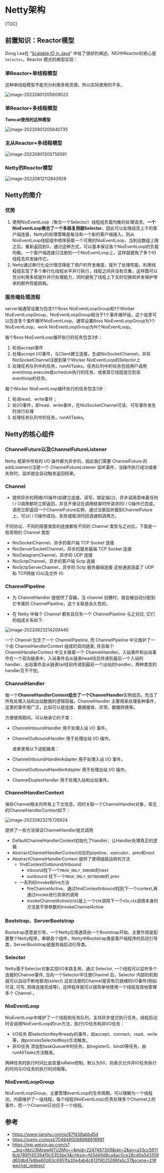 # Netty架构

[TOC]





## 前置知识：Reactor模型

Doug Lea在 “[Scalable IO in Java](http://gee.cs.oswego.edu/dl/cpjslides/nio.pdf)” 中给了很好的阐述。NIO中Reactor的核心是`Selector`。Reactor 模式的典型实现：

### 单Reactor+单线程模型

这种单线程模型不能充分利用多核资源，所以实际使用的不多。

![image-20220801205609023](assets/image-20220801205609023.png)

### 单Reactor+多线程模型

**Tomcat使用的这种模型**

![image-20220801205640735](assets/image-20220801205640735.png)

### 主从Reactor+多线程模型

![image-20220801205756561](assets/image-20220801205756561.png)



### Netty的Reactor模型

![image-20220812112843928](assets/image-20220812112843928.png)



## Netty的简介

### 优势

1. 使用NioEventLoop（聚合一个Selector）线程组负载均衡的处理请求。**一个NioEventLoop聚合了一个多路复用器Selector**，因此可以处理成百上千的客户端连接，Netty的处理策略是每当有一个新的客户端接入，则从NioEventLoop线程组中顺序获取一个可用的NioEventLoop，当到达数组上限之后，重新返回到0，通过这种方式，可以基本保证各个NioEventLoop的负载均衡。一个客户端连接只注册到一个NioEventLoop上，这样就避免了多个IO线程去并发操作它。
2. Netty通过串行化设计理念降低了用户的开发难度，提升了处理性能。利用线程组实现了多个串行化线程水平并行执行，线程之间并没有交集，这样既可以充分利用多核提升并行处理能力，同时避免了线程上下文的切换和并发保护带来的额外性能损耗。

### 服务端处理流程

server端通常设置为包含1个Boss NioEventLoopGroup和1个Worker NioEventLoopGroup，NioEventLoopGroup相当于1个事件循环组，这个组里可以包含多个事件循环NioEventLoop，通常设置Boss NioEventLoopGroup为1个NioEventLoop，work NioEventLoopGroup为N个NioEventLoop。

每个Boss NioEventLoop循环执行的任务包含3步：

1. 轮询accept事件
2. 处理accept I/O事件，与Client建立连接，生成NioSocketChannel，并将NioSocketChannel注册到某个Worker NioEventLoop的Selector上 
3. 处理任务队列中的任务，runAllTasks。任务队列中的任务包括用户调用eventloop.execute或schedule执行的任务，或者其它线程提交到该eventloop的任务。

每个Worker NioEventLoop循环执行的任务包含3步：

1. 轮询read、write事件；
2. 处I/O事件，即read、write事件，在NioSocketChannel可读、可写事件发生时进行处理
3. 处理任务队列中的任务，runAllTasks。

## Netty的核心组件

### ChannelFuture以及ChannelFutureListener

Netty 框架中所有的 I/O 操作都为异步的，因此我们需要 ChannelFuture 的 addListener()注册一个 ChannelFutureListener 监听事件，当操作执行成功或者失败时，监听就会自动触发返回结果。

### Channel

- 提供异步的网络I/O操作(如建立连接，读写，绑定端口)，异步调用意味着任何I / O调用都将立即返回，并且不保证在调用结束时所请求的I / O操作已完成。调用立即返回一个ChannelFuture实例，通过注册监听器到ChannelFuture上，可以I / O操作成功、失败或取消时回调通知调用方。

不同协议、不同的阻塞类型的连接都有不同的 Channel 类型与之对应，下面是一些常用的 Channel 类型

- NioSocketChannel，异步的客户端 TCP Socket 连接
- NioServerSocketChannel，异步的服务器端 TCP Socket 连接
- NioDatagramChannel，异步的 UDP 连接
- NioSctpChannel，异步的客户端 Sctp 连接
- NioSctpServerChannel，异步的 Sctp 服务器端连接 这些通道涵盖了 UDP 和 TCP网络 IO以及文件 IO.

### ChannelPipeline

- 为 ChannelHandler 链提供了容器，当 channel 创建时，就会被自动分配到它专属的 ChannelPipeline，这个关联是永久性的。

- 在 Netty 中每个 Channel 都有且仅有一个 ChannelPipeline 与之对应, 它们的组成关系如下:

![image-20220823214209440](assets/image-20220823214209440.png)

一个 Channel 包含了一个 ChannelPipeline, 而 ChannelPipeline 中又维护了一个由 ChannelHandlerContext 组成的双向链表, 并且每个 ChannelHandlerContext 中又关联着一个 ChannelHandler。入站事件和出站事件在一个双向链表中，入站事件会从链表head往后传递到最后一个入站的handler，出站事件会从链表tail往前传递到最前一个出站的handler，两种类型的handler互不干扰。

### ChannelHandler

每一个**ChannelHandlerContext组合了一个ChannelHandler**实例成员。充当了所有处理入站和出站数据的逻辑容器。ChannelHandler 主要用来处理各种事件，这里的事件很广泛，比如可以是连接、数据接收、异常、数据转换等。

方便使用期间，可以继承它的子类：

- ChannelInboundHandler 用于处理入站 I/O 事件。

- ChannelOutboundHandler 用于处理出站 I/O 操作。 

  或者使用以下适配器类：

- ChannelInboundHandlerAdapter 用于处理入站 I/O 事件。

- ChannelOutboundHandlerAdapter 用于处理出站 I/O 操作。

- ChannelDuplexHandler 用于处理入站和出站事件。

### ChannelHandlerContext

保存Channel相关的所有上下文信息，同时关联一个ChannelHandler对象，常见的ChannelHandlerContext如下：

![image-20220823215726924](assets/image-20220823215726924.png)

提供了一些方法保证ChannelHandler链式调用

- DefaultChannelHandlerContext初始化了handler，让Handler处理真正的逻辑
- AbstractChannelHandlerContext对应的pipeline、executor、prev和next
- AbstractChannelHandlerContext 提供了使得链路运转的方法
  - findContextOutbound/Inbound
    - inbound找下一个`MASK_ONLY_INOUND`的next
    - ounbound 找下一个`MASK_ONLY_OUTBOUND`的 prev
  - 一系列的invoke和fire方法
    - fireChannelActive，通过findContextInbound找到下一个context,再通过invoke进行具体的调用
    - invokeChannelActive(ctx)是上一个ctx调用下一个ctx,ctx调用本身的方法是不带参数的invokeChannelActive
      

### Bootstrap、ServerBootstrap

Bootstrap意思是引导，一个Netty应用通常由一个Bootstrap开始，主要作用是配置整个Netty程序，串联各个组件，Netty中Bootstrap类是客户端程序的启动引导类，ServerBootstrap是服务端启动引导类。

### Selector

Netty基于Selector对象实现I/O多路复用，通过 Selector, 一个线程可以监听多个连接的Channel事件, 当向一个Selector中注册Channel 后，Selector 内部的机制就可以自动不断地查询(select) 这些注册的Channel是否有已就绪的I/O事件(例如可读, 可写, 网络连接完成等)，这样程序就可以很简单地使用一个线程高效地管理多个 Channel 。

### NioEventLoop

NioEventLoop中维护了一个线程和任务队列，支持异步提交执行任务，线程启动时会调用NioEventLoop的run方法，执行I/O任务和非I/O任务：

- I/O任务 即selectionKey中ready的事件，如accept、connect、read、write等，由processSelectedKeys方法触发。
- 非IO任务 添加到taskQueue中的任务，如register0、bind0等任务，由runAllTasks方法触发。

两种任务的执行时间比由变量ioRatio控制，默认为50，则表示允许非IO任务执行的时间与IO任务的执行时间相等。

### NioEventLoopGroup

NioEventLoopGroup，主要管理eventLoop的生命周期，可以理解为一个线程池，内部维护了一组线程，每个线程(NioEventLoop)负责处理多个Channel上的事件，而一个Channel只对应于一个线程。

## 参考

- https://www.jianshu.com/p/87f438abbd5d
- https://juejin.cn/post/7049490068888616991
- https://mp.weixin.qq.com/s?__biz=MzU3MzgwNTU2Mg==&mid=2247487309&idx=2&sn=a33cc56116cb7891145394f9c5353be3&chksm=fd3d49d8ca4ac0ce28cd0a543109d60db47e8be60d63c6951fa30e4ab4c812f9025286fa5c37&scene=21#wechat_redirect
